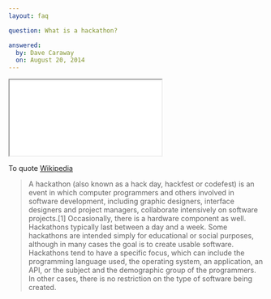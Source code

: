 ```yaml
---
layout: faq

question: What is a hackathon?

answered:
  by: Dave Caraway
  on: August 20, 2014
---
```

<div class="embed-responsive embed-responsive-16by9">
<iframe src="//www.youtube.com/embed/videoseries?list=PLlywScj9J1vElOnG-Yoz_wBt4Xh76aEyk" allowfullscreen></iframe>
</div>


To quote [Wikipedia](http://en.wikipedia.org/wiki/Hackathon)

<blockquote>
	<p>
 A hackathon (also known as a hack day, hackfest or codefest) is an event in which computer programmers and others involved in software development, including graphic designers, interface designers and project managers, collaborate intensively on software projects.[1] Occasionally, there is a hardware component as well. Hackathons typically last between a day and a week. Some hackathons are intended simply for educational or social purposes, although in many cases the goal is to create usable software. Hackathons tend to have a specific focus, which can include the programming language used, the operating system, an application, an API, or the subject and the demographic group of the programmers. In other cases, there is no restriction on the type of software being created.</p>
 </blockquote>

